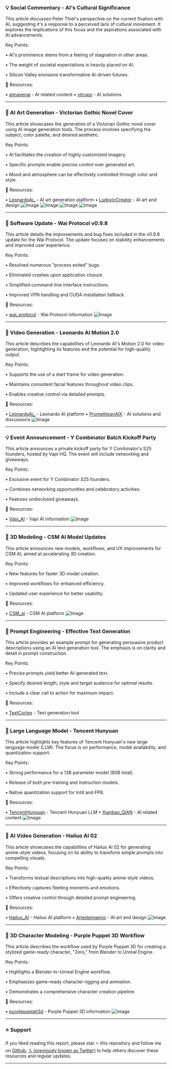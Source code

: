 ### 💡 Social Commentary - AI's Cultural Significance

This article discusses Peter Thiel's perspective on the current fixation with AI, suggesting it's a response to a perceived lack of cultural movement.  It explores the implications of this focus and the aspirations associated with AI advancements.

Key Points:

• AI's prominence stems from a feeling of stagnation in other areas.


•  The weight of societal expectations is heavily placed on AI.


•  Silicon Valley envisions transformative AI-driven futures.


🔗 Resources:

• [aimavenai](https://x.com/aimavenai) - AI related content
• [vitrupo](https://x.com/vitrupo) -  AI solutions


---
### 🚀 AI Art Generation - Victorian Gothic Novel Cover

This article showcases the generation of a Victorian Gothic novel cover using AI image generation tools.  The process involves specifying the subject, color palette, and desired aesthetic.

Key Points:

• AI facilitates the creation of highly customized imagery.


•  Specific prompts enable precise control over generated art.


•  Mood and atmosphere can be effectively controlled through color and style.



🔗 Resources:

• [LeonardoAi_](https://x.com/LeonardoAi_) - AI art generation platform
• [LudovicCreator](https://x.com/LudovicCreator) - AI art and design
![Image](https://pbs.twimg.com/media/GujMvh2W4AA3UpX?format=jpg&name=small)
![Image](https://pbs.twimg.com/media/GujMwFoWgAACHol?format=jpg&name=small)
![Image](https://pbs.twimg.com/media/GujMwmyXcAA1DS_?format=jpg&name=small)
![Image](https://pbs.twimg.com/media/GujMxXJXwAAQahT?format=jpg&name=small)

---
### 🤖 Software Update - Wai Protocol v0.9.8

This article details the improvements and bug fixes included in the v0.9.8 update for the Wai Protocol.  The update focuses on stability enhancements and improved user experience.

Key Points:

• Resolved numerous "process exited" bugs.


• Eliminated crashes upon application closure.


• Simplified command-line interface instructions.


• Improved VPN handling and CUDA installation fallback.



🔗 Resources:

• [wai_protocol](https://x.com/wai_protocol) -  Wai Protocol information
![Image](https://pbs.twimg.com/media/GufO2DnaoAAfYWx?format=jpg&name=900x900)


---
### 🚀 Video Generation - Leonardo AI Motion 2.0

This article describes the capabilities of Leonardo AI's Motion 2.0 for video generation, highlighting its features and the potential for high-quality output.

Key Points:

•  Supports the use of a start frame for video generation.


•  Maintains consistent facial features throughout video clips.


•  Enables creative control via detailed prompts.



🔗 Resources:

• [LeonardoAi_](https://x.com/LeonardoAi_) - Leonardo AI platform
• [PrometheanAIX](https://x.com/PrometheanAIX) - AI solutions and discussions
![Image](https://pbs.twimg.com/amplify_video_thumb/1938735821869273088/img/kk76s9BqfW2PejC5.jpg)


---
### 💡 Event Announcement - Y Combinator Batch Kickoff Party

This article announces a private kickoff party for Y Combinator's S25 founders, hosted by Vapi HQ.  The event will include networking and giveaways.

Key Points:

•  Exclusive event for Y Combinator S25 founders.


•  Combines networking opportunities and celebratory activities.


•  Features undisclosed giveaways.


🔗 Resources:

• [Vapi_AI](https://x.com/Vapi_AI) - Vapi AI information
![Image](https://pbs.twimg.com/media/GufOn8OWwAA24fj?format=png&name=small)


---
### 🚀 3D Modeling - CSM AI Model Updates

This article announces new models, workflows, and UX improvements for CSM AI, aimed at accelerating 3D creation.

Key Points:

•  New features for faster 3D model creation.


•  Improved workflows for enhanced efficiency.


•  Updated user experience for better usability.



🔗 Resources:

• [CSM_ai](https://x.com/CSM_ai) - CSM AI platform
![Image](https://pbs.twimg.com/amplify_video_thumb/1938745067004436480/img/dtRpPRvNGhZ7R3LT.jpg)

---
### 🤖 Prompt Engineering -  Effective Text Generation

This article provides an example prompt for generating persuasive product descriptions using an AI text generation tool. The emphasis is on clarity and detail in prompt construction.

Key Points:

•  Precise prompts yield better AI-generated text.


•  Specify desired length, style and target audience for optimal results.


•  Include a clear call to action for maximum impact.


🔗 Resources:

• [TextCortex](https://x.com/TextCortex) - Text generation tool


---
### 🤖 Large Language Model - Tencent Hunyuan

This article highlights key features of Tencent Hunyuan's new large language model (LLM).  The focus is on performance, model availability, and quantization support.

Key Points:

•  Strong performance for a 13B parameter model (80B total).


•  Release of both pre-training and instruction models.


•  Native quantization support for Int4 and FP8.



🔗 Resources:

• [TencentHunyuan](https://x.com/TencentHunyuan) - Tencent Hunyuan LLM
• [Xianbao_QIAN](https://x.com/Xianbao_QIAN) -  AI related content
![Image](https://pbs.twimg.com/media/Gub_VM5boAA1XyV?format=jpg&name=small)


---
### 🚀 AI Video Generation - Hailuo AI 02

This article showcases the capabilities of Hailuo AI 02 for generating anime-style videos, focusing on its ability to transform simple prompts into compelling visuals.

Key Points:

•  Transforms textual descriptions into high-quality anime-style videos.


•  Effectively captures fleeting moments and emotions.


•  Offers creative control through detailed prompt engineering.



🔗 Resources:

• [Hailuo_AI](https://x.com/Hailuo_AI) - Hailuo AI platform
• [Artedeingenio](https://x.com/Artedeingenio) -  AI art and design
![Image](https://pbs.twimg.com/amplify_video_thumb/1938276702167224321/img/rWfB-Hs_HTqW0PEk.jpg)


---
### 🚀 3D Character Modeling - Purple Puppet 3D Workflow

This article describes the workflow used by Purple Puppet 3D for creating a stylized game-ready character, "Zero," from Blender to Unreal Engine.

Key Points:

•  Highlights a Blender-to-Unreal Engine workflow.


•  Emphasizes game-ready character rigging and animation.


•  Demonstrates a comprehensive character creation pipeline.



🔗 Resources:

• [purplepuppet3d](https://x.com/purplepuppet3d) - Purple Puppet 3D information
![Image](https://pbs.twimg.com/amplify_video_thumb/1938307779518689280/img/IJ9eNlojjWyoQnbq.jpg)


---

### ⭐️ Support

If you liked reading this report, please star ⭐️ this repository and follow me on [Github](https://github.com/Drix10), [𝕏 (previously known as Twitter)](https://x.com/DRIX_10_) to help others discover these resources and regular updates.

---